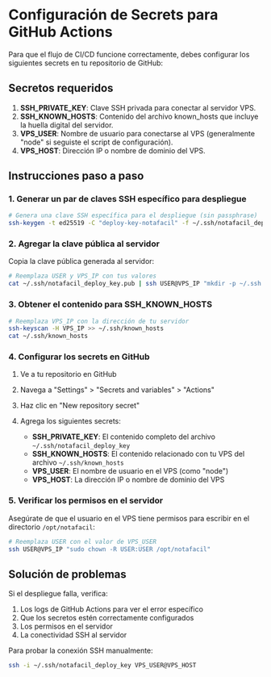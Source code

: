 # Configuración de Secrets para GitHub Actions

Para que el flujo de CI/CD funcione correctamente, debes configurar los siguientes secrets en tu repositorio de GitHub:

## Secretos requeridos

1. **SSH_PRIVATE_KEY**: Clave SSH privada para conectar al servidor VPS.
2. **SSH_KNOWN_HOSTS**: Contenido del archivo known_hosts que incluye la huella digital del servidor.
3. **VPS_USER**: Nombre de usuario para conectarse al VPS (generalmente "node" si seguiste el script de configuración).
4. **VPS_HOST**: Dirección IP o nombre de dominio del VPS.

## Instrucciones paso a paso

### 1. Generar un par de claves SSH específico para despliegue

```bash
# Genera una clave SSH específica para el despliegue (sin passphrase)
ssh-keygen -t ed25519 -C "deploy-key-notafacil" -f ~/.ssh/notafacil_deploy_key -N ""
```

### 2. Agregar la clave pública al servidor

Copia la clave pública generada al servidor:

```bash
# Reemplaza USER y VPS_IP con tus valores
cat ~/.ssh/notafacil_deploy_key.pub | ssh USER@VPS_IP "mkdir -p ~/.ssh && cat >> ~/.ssh/authorized_keys"
```

### 3. Obtener el contenido para SSH_KNOWN_HOSTS

```bash
# Reemplaza VPS_IP con la dirección de tu servidor
ssh-keyscan -H VPS_IP >> ~/.ssh/known_hosts
cat ~/.ssh/known_hosts
```

### 4. Configurar los secrets en GitHub

1. Ve a tu repositorio en GitHub
2. Navega a "Settings" > "Secrets and variables" > "Actions"
3. Haz clic en "New repository secret"
4. Agrega los siguientes secrets:

    - **SSH_PRIVATE_KEY**: El contenido completo del archivo `~/.ssh/notafacil_deploy_key`
    - **SSH_KNOWN_HOSTS**: El contenido relacionado con tu VPS del archivo `~/.ssh/known_hosts`
    - **VPS_USER**: El nombre de usuario en el VPS (como "node")
    - **VPS_HOST**: La dirección IP o nombre de dominio del VPS

### 5. Verificar los permisos en el servidor

Asegúrate de que el usuario en el VPS tiene permisos para escribir en el directorio `/opt/notafacil`:

```bash
# Reemplaza USER con el valor de VPS_USER
ssh USER@VPS_IP "sudo chown -R USER:USER /opt/notafacil"
```

## Solución de problemas

Si el despliegue falla, verifica:

1. Los logs de GitHub Actions para ver el error específico
2. Que los secretos estén correctamente configurados
3. Los permisos en el servidor
4. La conectividad SSH al servidor

Para probar la conexión SSH manualmente:

```bash
ssh -i ~/.ssh/notafacil_deploy_key VPS_USER@VPS_HOST
```